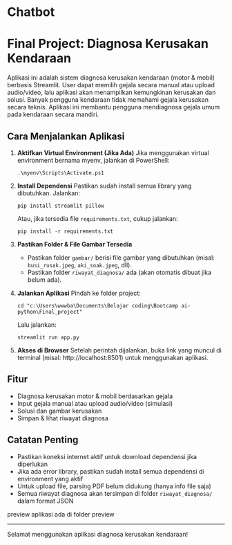 # Chatbot
# Final Project: Diagnosa Kerusakan Kendaraan

Aplikasi ini adalah sistem diagnosa kerusakan kendaraan (motor & mobil) berbasis Streamlit. User dapat memilih gejala secara manual atau upload audio/video, lalu aplikasi akan menampilkan kemungkinan kerusakan dan solusi.
Banyak pengguna kendaraan tidak memahami gejala kerusakan secara teknis. Aplikasi ini membantu pengguna mendiagnosa gejala umum pada kendaraan secara mandiri.

## Cara Menjalankan Aplikasi

1. **Aktifkan Virtual Environment (Jika Ada)**
   Jika menggunakan virtual environment bernama myenv, jalankan di PowerShell:
   ```
   .\myenv\Scripts\Activate.ps1
   ```

2. **Install Dependensi**
   Pastikan sudah install semua library yang dibutuhkan. Jalankan:
   ```
   pip install streamlit pillow
   ```
   Atau, jika tersedia file `requirements.txt`, cukup jalankan:
   ```
   pip install -r requirements.txt
   ```

3. **Pastikan Folder & File Gambar Tersedia**
   - Pastikan folder `gambar/` berisi file gambar yang dibutuhkan (misal: `busi_rusak.jpeg`, `aki_soak.jpeg`, dll).
   - Pastikan folder `riwayat_diagnosa/` ada (akan otomatis dibuat jika belum ada).

4. **Jalankan Aplikasi**
   Pindah ke folder project:
   ```
   cd "c:\Users\wwwba\Documents\Belajar coding\Bootcamp ai-python\Final_project"
   ```
   Lalu jalankan:
   ```
   streamlit run app.py
   ```

5. **Akses di Browser**
   Setelah perintah dijalankan, buka link yang muncul di terminal (misal: http://localhost:8501) untuk menggunakan aplikasi.

## Fitur
- Diagnosa kerusakan motor & mobil berdasarkan gejala
- Input gejala manual atau upload audio/video (simulasi)
- Solusi dan gambar kerusakan
- Simpan & lihat riwayat diagnosa

## Catatan Penting
- Pastikan koneksi internet aktif untuk download dependensi jika diperlukan
- Jika ada error library, pastikan sudah install semua dependensi di environment yang aktif
- Untuk upload file, parsing PDF belum didukung (hanya info file saja)
- Semua riwayat diagnosa akan tersimpan di folder `riwayat_diagnosa/` dalam format JSON

preview aplikasi ada di folder preview

---

Selamat menggunakan aplikasi diagnosa kerusakan kendaraan!